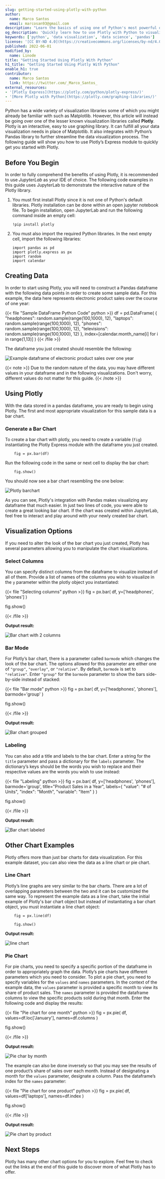 ```yaml
---
slug: getting-started-using-plotly-with-python
author:
  name: Marco Santos
  email: marcosan93@gmail.com
description: "Learn the basics of using one of Python's most powerful data visualization tool - Plotly. Get started with a simple dataset to create beautiful visualizations using Plotly."
og_description: 'Quickly learn how to use Plotly with Python to visualize a simple data set. Learn basic visualization techniques with Plotly.'
keywords: ['python', 'data visualization', 'data science', 'pandas']
license: '[CC BY-ND 4.0](https://creativecommons.org/licenses/by-nd/4.0)'
published: 2022-06-01
modified_by:
  name: Linode
title: "Getting Started Using Plotly With Python"
h1_title: "Getting Started Using Plotly With Python"
enable_h1: true
contributor:
  name: Marco Santos
  link: https://twitter.com/_Marco_Santos_
external_resources:
- '[Plotly Express](https://plotly.com/python/plotly-express/)'
- '[More Plotly with Python](https://plotly.com/graphing-libraries/)'
---
```


Python has a wide variety of visualization libraries some of which you might already be familiar with such as Matplotlib. However, this article will instead be going over one of the lesser known visualization libraries called **Plotly**. Plotly is an interactive, easy to use graphing library. It can fulfill all your data visualization needs in place of Matplotlib. It also integrates with Python’s Pandas library to further streamline the data visualization process. The following guide will show you how to use Plotly’s Express module to quickly get you started with Plotly.

## Before You Begin

In order to fully comprehend the benefits of using Plotly, it is recommended to use *JupyterLab* as your IDE of choice. The following code examples in this guide uses JupyterLab to demonstrate the interactive nature of the Plotly library. 

1.  You must first install Plotly since it is not one of Python's default libraries. Plotly installation can be done within an open jupyter notebook file. To begin installation, open JupyterLab and run the following command inside an empty cell:

		!pip install plotly

2.  You must also import the required Python libraries. In the next empty cell, import the following libraries:

		import pandas as pd
		import plotly.express as px
		import random
		import calendar

## Creating Data
In order to start using Plotly, you will need to construct a Pandas dataframe with the following data points in order to create some sample data. For this example, the data here represents electronic product sales over the course of one year:

{{< file "Sample DataFrame Python Code" python >}}
df = pd.DataFrame(
    {
        "headphones": random.sample(range(100,1000), 12),
        "laptops": random.sample(range(100,1000), 12),
        "phones": random.sample(range(100,1000), 12),
        "televisions": random.sample(range(100,1000), 12)
    },
    index=[calendar.month_name[i] for i in range(1,13)]
)
{{< /file >}}


The dataframe you just created should resemble the following:

![Example dataframe of electronic product sales over one year](dataframe-downscaled.png)

{{< note >}}
Due to the random nature of the data, you may have different values in your dataframe and in the following visualizations. Don't worry, different values do not matter for this guide.
{{< /note >}}

## Using Plotly
With the data stored in a pandas dataframe, you are ready to begin using Plotly. The first and most appropriate visualization for this sample data is a bar chart.

### Generate a Bar Chart
To create a bar chart with plotly, you need to create a variable (`fig`) instantiating the Plotly Express module with the dataframe you just created.

		fig = px.bar(df)

Run the following code in the same or next cell to display the bar chart:

		fig.show()

You should now see a bar chart resembling the one below:

![Plotly barchart](barchart-downscaled.png)

As you can see, Plotly's integration with Pandas makes visualizing any dataframe that much easier. In just two lines of code, you were able to create a great looking bar chart. If the chart was created within JupyterLab, feel free to interact and play around with your newly created bar chart.

## Visualization Options
If you need to alter the look of the bar chart you just created, Plotly has several parameters allowing you to manipulate the chart visualizations.

### Select Columns
You can specify distinct columns from the dataframe to visualize instead of all of them. Provide a list of names of the columns you wish to visualize in the `y` parameter within the plotly object you instantiated:

{{< file "Selecting columns" python >}}
fig = px.bar(
	df,
	y=['headphones', 'phones']
)

fig.show()

{{< /file >}}

**Output result:**

![Bar chart with 2 columns](barchart-2-vals-downscaled.png)

### Bar Mode 
For Plotly’s bar chart, there is a parameter called `barmode` which changes the look of the bar chart. The options allowed for this parameter are either one of `"group"`, `"overlay"`, or `"relative"`. By default, `barmode` is set to `"relative"`. Enter `"group"` for the `barmode` parameter to show the bars side-by-side instead of stacked:

{{< file "Bar mode" python >}}
fig = px.bar(
	df,
	y=['headphones', 'phones'],
	barmode='group'
)

fig.show()

{{< /file >}}

**Output result:**

![Bar chart grouped](barchart-group-downscaled.png)

### Labeling
You can also add a title and labels to the bar chart. Enter a string for the `title` parameter and pass a dictionary for the `labels` parameter. The dictionary’s keys should be the words you wish to replace and their respective values are the words you wish to use instead:

{{< file "Labeling" python >}}
fig = px.bar(
    df,
    y=['headphones', 'phones'],
    barmode='group',
    title="Product Sales in a Year",
    labels={
        "value": "# of Units",
        "index": "Month",
        "variable": "Item"
    }
)

fig.show()

{{< /file >}}

**Output result:**

![Bar chart labeled](barchart-group-labeled-downscaled.png)

## Other Chart Examples
Plotly offers more than just bar charts for data visualization. For this example dataset, you can also view the data as a line chart or pie chart. 

### Line Chart
Plotly’s line graphs are very similar to the bar charts. There are a lot of overlapping parameters between the two and it can be customized the same way. To represent the example data as a line chart, take the initial example of Plotly's bar chart object but instead of instantiating a bar chart object, you must instantiate a line chart object:

		fig = px.line(df)

		fig.show()

**Output result:**

![line chart](linechart-downscaled.png)


### Pie Chart
For pie charts, you need to specify a specific portion of the dataframe in order to appropriately graph the data. Plotly’s pie charts have different parameters which you need to consider. To plot a pie chart, you need to specify variables for the `values` and `names` parameters. In the context of the example data, the `values` parameter is provided a specific month to view its share of product sales. The `names` parameter is provided the dataframe columns to view the specific products sold during that month. Enter the following code and display the results:

{{< file "Pie chart for one month" python >}}
​​fig = px.pie(
    df,
    values=df.loc['January'],
    names=df.columns
)

fig.show()

{{< /file >}}



**Output result:**

![Pie char by month](piechart-month-downscaled.png)

The example can also be done inversely so that you may see the results of one product’s share of sales over each month. Instead of designating a month for the `values` parameter, designate a column. Pass the dataframe’s index for the `names` parameter:

{{< file "Pie chart for one product" python >}}
​​fig = px.pie(
    df,
    values=df['laptops'],
    names=df.index
)

fig.show()

{{< /file >}}

**Output result:**

![Pie chart by product](piechart-product-downscaled.png)

## Next Steps
Plotly has many other chart options for you to explore. Feel free to check out the links at the end of this guide to discover more of what Plotly has to offer.


